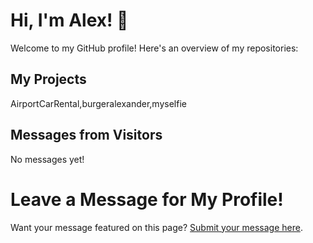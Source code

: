 # Hi, I'm Alex! 👋

Welcome to my GitHub profile! Here's an overview of my repositories:

## My Projects

AirportCarRental,burgeralexander,myselfie

## Messages from Visitors

No messages yet!

# Leave a Message for My Profile!

Want your message featured on this page? [Submit your message here](https://burgeralexander.github.io/burgeralexander/write_message.html).
